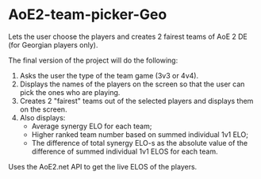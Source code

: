 # AoE2-team-picker-Geo
Lets the user choose the players and creates 2 fairest teams of AoE 2 DE (for Georgian players only).

The final version of the project will do the following:
1. Asks the user the type of the team game (3v3 or 4v4).
2. Displays the names of the players on the screen so that the user can pick the ones who are playing.
3. Creates 2 "fairest" teams out of the selected players and displays them on the screen.
4. Also displays:
    *  Average synergy ELO for each team;
    *  Higher ranked team number based on summed individual 1v1 ELO;
    *  The difference of total synergy ELO-s as the absolute value of the difference of summed individual 1v1 ELOS for each team.



Uses the AoE2.net API to get the live ELOS of the players.
